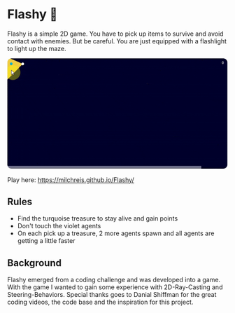 # Flashy 🔦

Flashy is a simple 2D game. You have to pick up items to survive and avoid contact with enemies.
But be careful. You are just equipped with a flashlight to light up the maze.

![flashy-screenshot](https://raw.githubusercontent.com/Milchreis/Flashy/master/flashy.gif)

Play here: https://milchreis.github.io/Flashy/

## Rules

 - Find the turquoise treasure to stay alive and gain points
 - Don't touch the violet agents
 - On each pick up a treasure, 2 more agents spawn and all agents are getting a little faster

## Background

Flashy emerged from a coding challenge and was developed into a game. With the game I wanted to gain some experience with 2D-Ray-Casting and Steering-Behaviors. 
Special thanks goes to Danial Shiffman for the great coding videos, the code base and the inspiration for this project.
